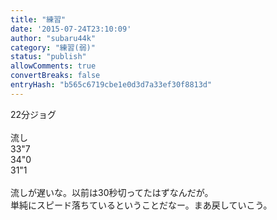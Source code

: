 ```yaml
---
title: "練習"
date: '2015-07-24T23:10:09'
author: "subaru44k"
category: "練習(弱)"
status: "publish"
allowComments: true
convertBreaks: false
entryHash: "b565c6719cbe1e0d3d7a33ef30f8813d"
---
```

22分ジョグ<br>
<br>
流し<br>
33"7<br>
34"0<br>
31"1<br>
<br>
流しが遅いな。以前は30秒切ってたはずなんだが。<br>
単純にスピード落ちているということだなー。まあ戻していこう。
